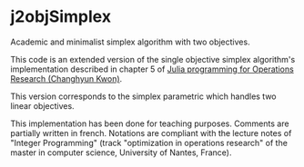 # j2objSimplex
Academic and minimalist simplex algorithm with two objectives.

This code is an extended version of the single objective simplex algorithm's implementation described in chapter 5 of [Julia programming for Operations Research (Changhyun Kwon)](http://www.chkwon.net/julia/). 

This version corresponds to the simplex parametric which handles two linear objectives.

This implementation has been done for teaching purposes. Comments are partially written in french. Notations are compliant with the lecture notes of "Integer Programming" (track "optimization in operations research" of the master in computer science, University of Nantes, France).
